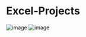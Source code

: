 # Excel-Projects

![image](https://github.com/FuadAnalyst/Excel-Projects/assets/156589453/9a2f90bc-2f9b-47a9-a568-ce5c2528ceed)
![image](https://github.com/FuadAnalyst/Excel-Projects/assets/156589453/28db3ac4-0bdd-4af0-bdc8-0089d0222c1c)

